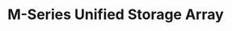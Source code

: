 ---
title: "M-Series Unified Storage Array"
linkTitle: "M-Series"
geekdocCollapseSection: true
description: "Articles describing the [TrueNAS M-Series](https://www.truenas.com/m-series/) Unified Storage Array from iXsystems, with installation and upgrade procedures."
weight: 40
---